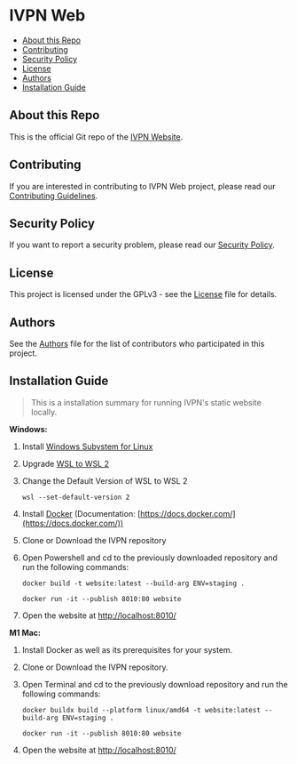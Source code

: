 # IVPN Web

* [About this Repo](#about-repo)
* [Contributing](#contributing)
* [Security Policy](#security)
* [License](#license)
* [Authors](#authors)
* [Installation Guide](#installation)

<a name="about-repo"></a>
## About this Repo

This is the official Git repo of the [IVPN Website](https://www.ivpn.net).

<a name="contributing"></a>
## Contributing

If you are interested in contributing to IVPN Web project, please read our [Contributing Guidelines](/.github/CONTRIBUTING.md).

<a name="security"></a>
## Security Policy

If you want to report a security problem, please read our [Security Policy](/.github/SECURITY.md).

<a name="license"></a>
## License

This project is licensed under the GPLv3 - see the [License](/LICENSE.md) file for details.

<a name="authors"></a>
## Authors

See the [Authors](/AUTHORS) file for the list of contributors who participated in this project.

<a name="installation"></a>
## Installation Guide

> This is a installation summary for running IVPN's static website locally.

**Windows:**

1. Install [Windows Subystem for Linux](https://learn.microsoft.com/en-us/windows/wsl/install)
2. Upgrade [WSL to WSL 2](https://learn.microsoft.com/en-us/windows/wsl/install-manual#step-4---download-the-linux-kernel-update-package)
3. Change the Default Version of WSL to WSL 2

    ```
    wsl --set-default-version 2
    ```
    
4. Install [Docker](https://www.docker.com/) (Documentation: [https://docs.docker.com/](https://docs.docker.com/))
5. Clone or Download the IVPN repository
6. Open Powershell and cd to the previously downloaded repository and run the following commands:
    ```
    docker build -t website:latest --build-arg ENV=staging .
    
    docker run -it --publish 8010:80 website  
    ```
7. Open the website at [http://localhost:8010/](http://localhost:8010/)

**M1 Mac:**

1. Install Docker as well as its prerequisites for your system.
2. Clone or Download the IVPN repository.
3. Open Terminal and cd to the previously download repository and run the following commands:

   
    ```
    docker buildx build --platform linux/amd64 -t website:latest --build-arg ENV=staging .
  
    docker run -it --publish 8010:80 website  
    ```
    
4. Open the website at [http://localhost:8010/](http://localhost:8010/)
